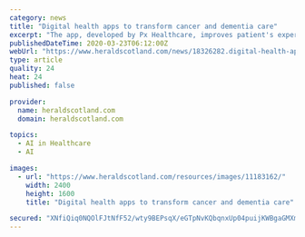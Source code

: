 ```yaml
---
category: news
title: "Digital health apps to transform cancer and dementia care"
excerpt: "The app, developed by Px Healthcare, improves patient's experiences by centralising and personalising ... READ MORE: Scottish tech firms using artificial intelligence to protect natural environment The technology would have helped Mr Vickery in his darkest moments, he says: \"One of the things that happens when you have cancer is you sometimes ..."
publishedDateTime: 2020-03-23T06:12:00Z
webUrl: "https://www.heraldscotland.com/news/18326282.digital-health-apps-transform-cancer-dementia-care/"
type: article
quality: 24
heat: 24
published: false

provider:
  name: heraldscotland.com
  domain: heraldscotland.com

topics:
  - AI in Healthcare
  - AI

images:
  - url: "https://www.heraldscotland.com/resources/images/11183162/"
    width: 2400
    height: 1600
    title: "Digital health apps to transform cancer and dementia care"

secured: "XNfiQiq0NQOlFJtNfF52/wty9BEPsqX/eGTpNvKQbqnxUp04puijKWBgaGMXmDEDbn1Ft3sdmNG+qMgGFCebkPvgsuQe15l6XxAN7jSCa+sMJpb0/uyZdIjfHxVNPSUXQXJo7xUGDD170T/vvtP3AV4EDB1f1RkF01iI873tT1RZ8hVyHumB/2SwHeXhwAVRUXkMgtHGzsrZlGp0gQGEIaNjMyFGFj/E7h3YdXQskudbVOaamDSmAVhYYwdjMM8IgKKAwa4wwWlms8n0tzNhPbAAXRG7yPaLqLYO9pKzXgQFcqYCH0jS2t0DRkcN2298;9ccNWkR2lqut1F901mbHwA=="
---
```



